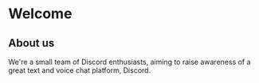 <!-- TITLE: Discord Wiki -->
<!-- SUBTITLE: The Discord Wiki -->

# Welcome
## About us

We're a small team of Discord enthusiasts, aiming to raise awareness of a great text and voice chat platform, Discord.


